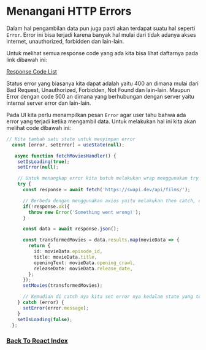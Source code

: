 # Menangani HTTP Errors

Dalam hal pengambilan data pun juga pasti akan terdapat suatu hal seperti `Error`. Error ini bisa terjadi karena banyak hal mulai dari tidak adanya akses internet, unauthorized, forbidden dan lain-lain.

Untuk melihat semua response code yang ada kita bisa lihat daftarnya pada link dibawah ini:

[Response Code List](https://developer.mozilla.org/en-US/docs/Web/HTTP/Status)

Status error yang biasanya kita dapat adalah yaitu 400 an dimana mulai dari Bad Request, Unauthorized, Forbidden, Not Found dan lain-lain. Maupun Error dengan code 500 an dimana yang berhubungan dengan server yaitu internal server error dan lain-lain.

Pada UI kita perlu menampilkan pesan `Error` agar user tahu bahwa ada error yang terjadi ketika mengambil data. Untuk melakukan hal ini kita akan melihat code dibawah ini: 

```ts
// Kita tambah satu state untuk menyimpan error
  const [error, setError] = useState(null);

   async function fetchMoviesHandler() {
    setIsLoading(true);
    setError(null);

    // Untuk menangkap error kita butuh melakukan wrap menggunakan try catch
    try {
      const response = await fetch('https://swapi.dev/api/films/');

      // Berbeda dengan menggunakan axios yaitu melakukan then catch, dalam fetch kita mengcek menggunakan if response.ok
      if(!response.ok){
        throw new Error('Something went wrong!');
      }

      const data = await response.json();

      const transformedMovies = data.results.map(movieData => {
        return {
          id: movieData.episode_id,
          title: movieData.title,
          openingText: movieData.opening_crawl,
          releaseDate: movieData.release_date,
        };
      });
      setMovies(transformedMovies);

      // Kemudian di catch nya kita set error nya kedalam state yang telah kita buat
    } catch (error) {
      setError(error.message);
    }
    setIsLoading(false);
  };
```

### [Back To React Index](../../README.md)